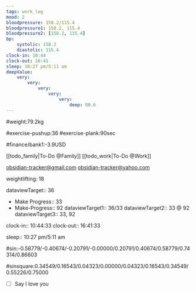 ```yaml
---
tags: work_log
mood: 2
bloodpressure: 158.2/115.4
bloodpressure1: 158.2, 115.4
bloodpressure2: [158.2, 115.4]
bp:
    systolic: 158.2
    diastolic: 115.4
clock-in: 10:44
clock-out: 16:41
sleep: 10:27 pm/5:11 am
deepValue: 
    very: 
        very: 
            very: 
                very: 
                    very: 
                        deep: 80.6
---
```


#weight:79.2kg

#exercise-pushup:36
#exercise-plank:90sec





#finance/bank1:-3.9USD

[[todo_family|To-Do @Family]]
[[todo_work|To-Do @Work]]

obsidian-tracker@gmail.com
obsidian-tracker@yahoo.com

weightlifting: 18

dataviewTarget:: 36
- Make Progress:: 33
- Make-Progress:: 92
dataviewTarget1:: 36/33
dataviewTarget2:: 33 @ 92
dataviewTarget3:: 33, 92

clock-in:: 10:44:33
clock-out:: 16:41:33

sleep:: 10:27 pm/5:11 am

#sin:-0.58779/-0.40674/-0.20791/-0.00000/0.20791/0.40674/0.58779/0.74314/0.86603

#sinsquare:0.34549/0.16543/0.04323/0.00000/0.04323/0.16543/0.34549/0.55226/0.75000

- [ ] Say I love you

